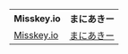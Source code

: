 
<table>
  <tr>
    <th>Misskey.io</th>
    <th>まにあきー</th>
  </tr>
  <tr>
    <td><a rel="me" href="https://misskey.io/@nemuimon" target="_blank" rel="noreferrer noopener">Misskey.io</a></td>
    <td><a rel="me" href="https://maniakey.com/@YuruSanyagi" target="_blank" rel="noreferrer noopener">まにあきー</a></td>
  </tr>
</table>